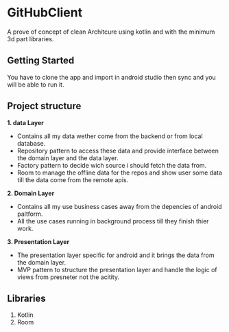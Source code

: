 # GitHubClient
A prove of concept of clean Architcure using kotlin and with the minimum 3d part libraries.


## Getting Started
You have to clone the app and import in android studio then sync and you will be able to run it.

## Project structure 

**1. data Layer**
- Contains all my data wether come from the backend or from local database.
- Repository pattern to access these data and provide interface between the domain layer and the data layer.
- Factory pattern to decide wich source i should fetch the data from.
- Room to manage the offline data for the repos and show user some data till the data come from the remote apis.

**2. Domain Layer**
- Contains all my use business cases away from the depencies of android paltform.
- All the use cases running in background process till they finish thier work.

**3. Presentation Layer**
- The presentation layer specific for android and it brings the data from the domain layer.
- MVP pattern to structure the presentation layer and handle the logic of views from presneter not the acitity.

## Libraries

1. Kotlin 
4. Room 


